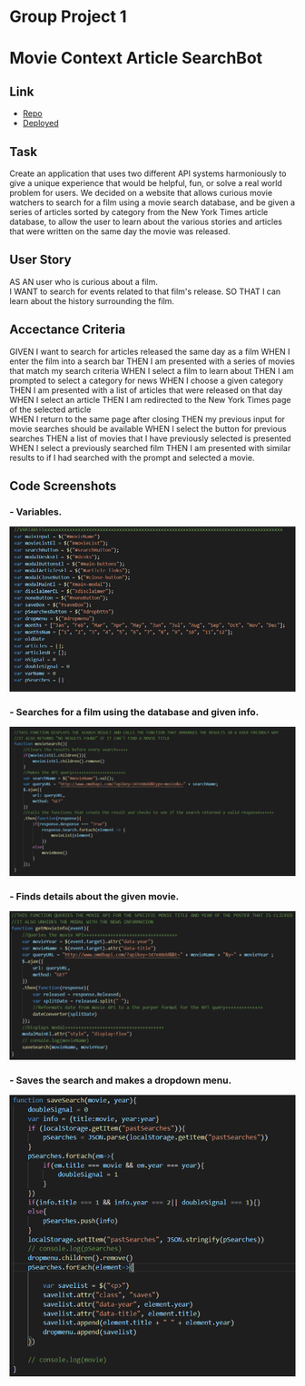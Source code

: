 # Group Project 1
# Movie Context Article SearchBot

## Link
* [Repo](https://github.com/Jr-source/group-project/tree/main)
* [Deployed]()

## Task
Create an application that uses two different API systems harmoniously to give a unique
experience that would be helpful, fun, or solve a real world problem for users. We 
decided on a website that allows curious movie watchers to search for a film using
a movie search database, and be given a series of articles sorted by category from
the New York Times article database, to allow the user to learn about the various stories
and articles that were written on the same day the movie was released.

## User Story
AS AN user who is curious about a film.  
I WANT to search for events related to that film's release. 
SO THAT I can learn about the history surrounding the film.

## Accectance Criteria
GIVEN I want to search for articles released the same day as a film
WHEN I enter the film into a search bar
THEN I am presented with a series of movies that match my search criteria 
WHEN I select a film to learn about
THEN I am prompted to select a category for news 
WHEN I choose a given category
THEN I am presented with a list of articles that were released on that day  
WHEN I select an article
THEN I am redirected to the New York Times page of the selected article  
WHEN I return to the same page after closing
THEN my previous input for movie searches should be available 
WHEN I select the button for previous searches
THEN a list of movies that I have previously selected is presented  
WHEN I select a previously searched film
THEN I am presented with similar results to if I had searched with the prompt and selected a movie.  

## Code Screenshots
### - Variables.

![Variables](./images/Variables.PNG)


### - Searches for a film using the database and given info.
![Code For Searching For Movie Titles Using The API](./images/MovieSearchCode.PNG)

### - Finds details about the given movie.
![Code For Using a Movie Search API For Details](./images/MovieDetailsSearchCode.PNG)

### - Saves the search and makes a dropdown menu.
![Dropdown Menu Code](./images/DropDownMenuCode.PNG)